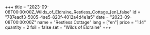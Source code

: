+++
title = "2023-09-08T00:00:00Z_Wilds_of_Eldraine_Restless_Cottage_[en]_false"
id = "787eadf3-5005-4ae5-820f-4012a4d4e1a5"
date = "2023-09-08T00:00:00Z"
name = "Restless Cottage"
lang = ["en"]
price = "1.14"
quantity = 2
foil = false
set = "Wilds of Eldraine"
+++

